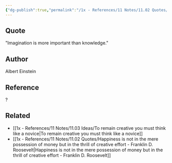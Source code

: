 ```yaml
---
{"dg-publish":true,"permalink":"/1x - References/11 Notes/11.02 Quotes/Imagination is more important than knowledge - Albert Einstein/","title":"Imagination is more important than knowledge - Albert Einstein","noteIcon":"","created":"2023-09-17T23:16:54.000+03:00","updated":"2024-02-14T20:18:42.267+03:00"}
---
```



## Quote
"Imagination is more important than knowledge."

## Author
Albert Einstein

## Reference
?

## Related
- [[1x - References/11 Notes/11.03 Ideas/To remain creative you must think like a novice\|To remain creative you must think like a novice]]
- [[1x - References/11 Notes/11.02 Quotes/Happiness is not in the mere possession of money but in the thrill of creative effort - Franklin D. Roosevelt\|Happiness is not in the mere possession of money but in the thrill of creative effort - Franklin D. Roosevelt]]